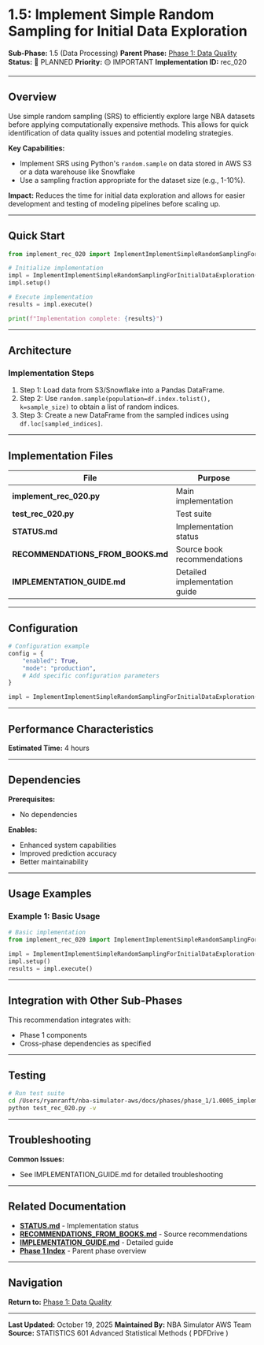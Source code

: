# 1.5: Implement Simple Random Sampling for Initial Data Exploration

**Sub-Phase:** 1.5 (Data Processing)
**Parent Phase:** [Phase 1: Data Quality](../PHASE_1_INDEX.md)
**Status:** 🔵 PLANNED
**Priority:** 🟡 IMPORTANT
**Implementation ID:** rec_020

---

## Overview

Use simple random sampling (SRS) to efficiently explore large NBA datasets before applying computationally expensive methods. This allows for quick identification of data quality issues and potential modeling strategies.

**Key Capabilities:**
- Implement SRS using Python's `random.sample` on data stored in AWS S3 or a data warehouse like Snowflake
- Use a sampling fraction appropriate for the dataset size (e.g., 1-10%).

**Impact:**
Reduces the time for initial data exploration and allows for easier development and testing of modeling pipelines before scaling up.

---

## Quick Start

```python
from implement_rec_020 import ImplementImplementSimpleRandomSamplingForInitialDataExploration

# Initialize implementation
impl = ImplementImplementSimpleRandomSamplingForInitialDataExploration()
impl.setup()

# Execute implementation
results = impl.execute()

print(f"Implementation complete: {results}")
```

---

## Architecture

### Implementation Steps

1. Step 1: Load data from S3/Snowflake into a Pandas DataFrame.
2. Step 2: Use `random.sample(population=df.index.tolist(), k=sample_size)` to obtain a list of random indices.
3. Step 3: Create a new DataFrame from the sampled indices using `df.loc[sampled_indices]`.

---

## Implementation Files

| File | Purpose |
|------|---------|
| **implement_rec_020.py** | Main implementation |
| **test_rec_020.py** | Test suite |
| **STATUS.md** | Implementation status |
| **RECOMMENDATIONS_FROM_BOOKS.md** | Source book recommendations |
| **IMPLEMENTATION_GUIDE.md** | Detailed implementation guide |

---

## Configuration

```python
# Configuration example
config = {
    "enabled": True,
    "mode": "production",
    # Add specific configuration parameters
}

impl = ImplementImplementSimpleRandomSamplingForInitialDataExploration(config=config)
```

---

## Performance Characteristics

**Estimated Time:** 4 hours

---

## Dependencies

**Prerequisites:**
- No dependencies

**Enables:**
- Enhanced system capabilities
- Improved prediction accuracy
- Better maintainability

---

## Usage Examples

### Example 1: Basic Usage

```python
# Basic implementation
from implement_rec_020 import ImplementImplementSimpleRandomSamplingForInitialDataExploration

impl = ImplementImplementSimpleRandomSamplingForInitialDataExploration()
impl.setup()
results = impl.execute()
```

---

## Integration with Other Sub-Phases

This recommendation integrates with:
- Phase 1 components
- Cross-phase dependencies as specified

---

## Testing

```bash
# Run test suite
cd /Users/ryanranft/nba-simulator-aws/docs/phases/phase_1/1.0005_implement_simple_random_sampling_for_initial_data_exploratio
python test_rec_020.py -v
```

---

## Troubleshooting

**Common Issues:**
- See IMPLEMENTATION_GUIDE.md for detailed troubleshooting

---

## Related Documentation

- **[STATUS.md](STATUS.md)** - Implementation status
- **[RECOMMENDATIONS_FROM_BOOKS.md](RECOMMENDATIONS_FROM_BOOKS.md)** - Source recommendations
- **[IMPLEMENTATION_GUIDE.md](IMPLEMENTATION_GUIDE.md)** - Detailed guide
- **[Phase 1 Index](../PHASE_1_INDEX.md)** - Parent phase overview

---

## Navigation

**Return to:** [Phase 1: Data Quality](../PHASE_1_INDEX.md)

---

**Last Updated:** October 19, 2025
**Maintained By:** NBA Simulator AWS Team
**Source:** STATISTICS 601 Advanced Statistical Methods ( PDFDrive )
